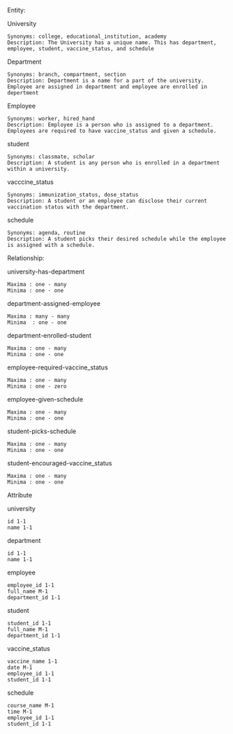 Entity:

  University
  
  
    Synonyms: college, educational_institution, academy
    Description: The University has a unique name. This has department, employee, student, vaccine_status, and schedule
  Department
  
  
    Synonyms: branch, compartment, section
    Description: Department is a name for a part of the university. Employee are assigned in department and employee are enrolled in depertment
  Employee
  
  
    Synonyms: worker, hired_hand
    Description: Employee is a person who is assigned to a department. Employees are required to have vaccine_status and given a schedule.

  student
   
  
    Synonyms: classmate, scholar
    Description: A student is any person who is enrolled in a department within a university. 
  
  vacccine_status
     
  
    Synonyms: immunization_status, dose_status
    Description: A student or an employee can disclose their current vaccination status with the department. 
  
  schedule
     
  
    Synonyms: agenda, routine
    Description: A student picks their desired schedule while the employee is assigned with a schedule.  
    
    
Relationship:


  university-has-department


    Maxima : one - many
    Minima : one - one


  department-assigned-employee


    Maxima : many - many
    Minima  : one - one


  department-enrolled-student
  
  
    Maxima : one - many
    Minima : one - one
  
  
  employee-required-vaccine_status
  
  
    Maxima : one - many
    Minima : one - zero


  employee-given-schedule
  
  
    Maxima : one - many
    Minima : one - one
    
    
  student-picks-schedule
  
  
    Maxima : one - many
    Minima : one - one
    
    
  student-encouraged-vaccine_status
  
  
    Maxima : one - many
    Minima : one - one
    
    
    
Attribute


  university


    id 1-1
    name 1-1 


  department
    
    
    id 1-1
    name 1-1


employee


    employee_id 1-1
    full_name M-1
    department_id 1-1


student


    student_id 1-1
    full_name M-1
    department_id 1-1
    
    

vaccine_status


    vaccine_name 1-1
    date M-1
    employee_id 1-1 
    student_id 1-1
    
  
schedule


    course_name M-1
    time M-1
    employee_id 1-1 
    student_id 1-1
